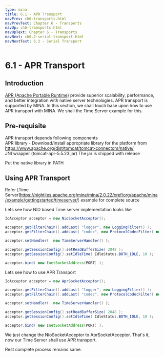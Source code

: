 ```yaml
---
type: mina
title: 6.1 - APR Transport
navPrev: ch6-transports.html
navPrevText: Chapter 6 - Transports
navUp: ch6-transports.html
navUpText: Chapter 6 - Transports
navNext: ch6.2-serial-transport.html
navNextText: 6.2 - Serial Transport
---
```


# 6.1 - APR Transport

## Introduction

[APR (Apache Portable Runtime)](https://apr.apache.org/) provide superior scalability, performance, and better integration with native server technologies. APR transport is supported by MINA. In this section, we shall touch base upon how to use APR transport with MINA. We shall the Time Server example for this.

## Pre-requisite

<div class="info" markdown="1">
    APR transport depends following components<br>
    APR library - Download/install appropriate library for the platform from <a href="https://www.apache.org/dist/tomcat/tomcat-connectors/native/" class="external-link" rel="nofollow">https://www.apache.org/dist/tomcat/tomcat-connectors/native/</a><br>
    JNI wrapper (tomcat-apr-5.5.23.jar) The jar is shipped with release
    <p>Put the native library in PATH</p>
</div>

## Using APR Transport

Refer [Time Server]https://nightlies.apache.org/mina/mina/2.0.22/xref/org/apache/mina/example/gettingstarted/timeserver/) example for complete source

Lets see how NIO based Time server implementation looks like

```java
IoAcceptor acceptor = new NioSocketAcceptor();

acceptor.getFilterChain().addLast( "logger", new LoggingFilter() );
acceptor.getFilterChain().addLast( "codec", new ProtocolCodecFilter( new TextLineCodecFactory( Charset.forName( "UTF-8" ))));

acceptor.setHandler(  new TimeServerHandler() );

acceptor.getSessionConfig().setReadBufferSize( 2048 );
acceptor.getSessionConfig().setIdleTime( IdleStatus.BOTH_IDLE, 10 );

acceptor.bind( new InetSocketAddress(PORT) );
```

Lets see how to use APR Transport
    
```java
IoAcceptor acceptor = new AprSocketAcceptor();

acceptor.getFilterChain().addLast( "logger", new LoggingFilter() );
acceptor.getFilterChain().addLast( "codec", new ProtocolCodecFilter( new TextLineCodecFactory( Charset.forName( "UTF-8" ))));

acceptor.setHandler(  new TimeServerHandler() );

acceptor.getSessionConfig().setReadBufferSize( 2048 );
acceptor.getSessionConfig().setIdleTime( IdleStatus.BOTH_IDLE, 10 );

acceptor.bind( new InetSocketAddress(PORT) );
```

We just change the NioSocketAcceptor to AprSocketAcceptor. That's it, now our Time Server shall use APR transport.

Rest complete process remains same.

